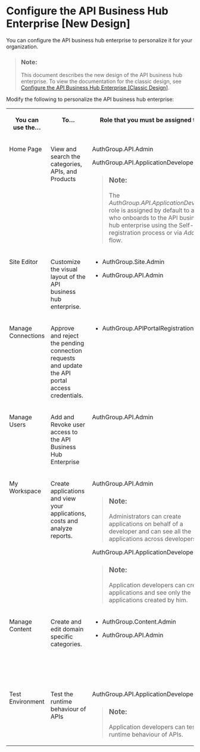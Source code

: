 <!-- loio54b4607902a446e39d8a6ba45ce63d6b -->

# Configure the API Business Hub Enterprise \[New Design\]

You can configure the API business hub enterprise to personalize it for your organization.

> ### Note:  
> This document describes the new design of the API business hub enterprise. To view the documentation for the classic design, see [Configure the API Business Hub Enterprise \[Classic Design\]](configure-the-api-business-hub-enterprise-classic-design-7b71b16.md).

Modify the following to personalize the API business hub enterprise:


<table>
<tr>
<th valign="top">

You can use the…



</th>
<th valign="top">

To…



</th>
<th valign="top">

Role that you must be assigned to…



</th>
<th valign="top">

For more information, see…



</th>
</tr>
<tr>
<td valign="top">

Home Page



</td>
<td valign="top">

View and search the categories, APIs, and Products



</td>
<td valign="top">

AuthGroup.API.Admin

AuthGroup.API.ApplicationDeveloper

> ### Note:  
> The *AuthGroup.API.ApplicationDeveloper* role is assigned by default to a user who onboards to the API business hub enterprise using the Self-registration process or via *Add User* flow.



</td>
<td valign="top">

 [Register on API Business Hub Enterprise](register-on-api-business-hub-enterprise-c85fafe.md) 



</td>
</tr>
<tr>
<td valign="top">

Site Editor



</td>
<td valign="top">

Customize the visual layout of the API business hub enterprise.



</td>
<td valign="top">

-   AuthGroup.Site.Admin

-   AuthGroup.API.Admin




</td>
<td valign="top">

 [Customize the Visual Format of the API Business Hub Enterprise](customize-the-visual-format-of-the-api-business-hub-enterprise-2eacd52.md) 



</td>
</tr>
<tr>
<td valign="top">

Manage Connections



</td>
<td valign="top">

Approve and reject the pending connection requests and update the API portal access credentials.



</td>
<td valign="top">

-   AuthGroup.APIPortalRegistration




</td>
<td valign="top">

  



</td>
</tr>
<tr>
<td valign="top">

Manage Users



</td>
<td valign="top">

Add and Revoke user access to the API Business Hub Enterprise



</td>
<td valign="top">

AuthGroup.API.Admin



</td>
<td valign="top">

[Managing the Access Request of the Users \[New Design\]](managing-the-access-request-of-the-users-new-design-8b79ee8.md)

[Revoke Access \[New Design\]](revoke-access-new-design-ce609bb.md)



</td>
</tr>
<tr>
<td valign="top">

My Workspace



</td>
<td valign="top">

Create applications and view your applications, costs and analyze reports.



</td>
<td valign="top">

AuthGroup.API.Admin

> ### Note:  
> Administrators can create applications on behalf of a developer and can see all the applications across developers.

AuthGroup.API.ApplicationDeveloper

> ### Note:  
> Application developers can create applications and see only the applications created by him.



</td>
<td valign="top">

 [Create an Application \[New Design\]](create-an-application-new-design-a501a6d.md) 



</td>
</tr>
<tr>
<td valign="top">

Manage Content



</td>
<td valign="top">

Create and edit domain specific categories.



</td>
<td valign="top">

-   AuthGroup.Content.Admin

-   AuthGroup.API.Admin




</td>
<td valign="top">

[Manage Domain Categories \[New Design\]](manage-domain-categories-new-design-bd9691d.md)

Also, to add the *AuthGroup.Content.Admin* role, see the table in [Manage Domain Categories \[New Design\]](manage-domain-categories-new-design-bd9691d.md).



</td>
</tr>
<tr>
<td valign="top">

Test Environment



</td>
<td valign="top">

Test the runtime behaviour of APIs



</td>
<td valign="top">

AuthGroup.API.ApplicationDeveloper

> ### Note:  
> Application developers can test the runtime behaviour of APIs.



</td>
<td valign="top">

 [Test Runtime Behavior of APIs \[New Design\]](test-runtime-behavior-of-apis-new-design-15c7d52.md) 



</td>
</tr>
</table>

